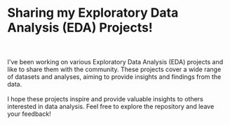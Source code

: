 # Sharing my Exploratory Data Analysis (EDA) Projects!
</br>
</br>
I've been working on various Exploratory Data Analysis (EDA) projects and like to share them with the community. These projects cover a wide range of datasets and analyses, aiming to provide insights and findings from the data.
</br>
</br>
I hope these projects inspire and provide valuable insights to others interested in data analysis. Feel free to explore the repository and leave your feedback!
</br>
</br>
</br>
</br>
</br>
</br>
<img src="">
